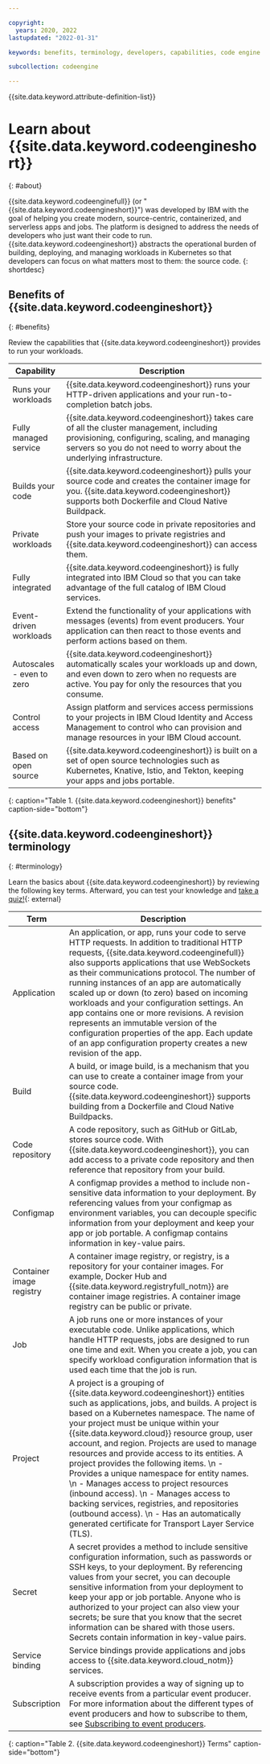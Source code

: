 ```yaml
---

copyright:
  years: 2020, 2022
lastupdated: "2022-01-31"

keywords: benefits, terminology, developers, capabilities, code engine

subcollection: codeengine

---
```


{{site.data.keyword.attribute-definition-list}}

# Learn about {{site.data.keyword.codeengineshort}}
{: #about}

{{site.data.keyword.codeenginefull}} (or "{{site.data.keyword.codeengineshort}}") was developed by IBM with the goal of helping you create modern, source-centric, containerized, and serverless apps and jobs. The platform is designed to address the needs of developers who just want their code to run. {{site.data.keyword.codeengineshort}} abstracts the operational burden of building, deploying, and managing workloads in Kubernetes so that developers can focus on what matters most to them: the source code. 
{: shortdesc}

## Benefits of {{site.data.keyword.codeengineshort}}
{: #benefits}

Review the capabilities that {{site.data.keyword.codeengineshort}} provides to run your workloads.

| Capability | Description |
| --------- | ------------------- |
| Runs your workloads | {{site.data.keyword.codeengineshort}} runs your HTTP-driven applications and your run-to-completion batch jobs.  |
| Fully managed service | {{site.data.keyword.codeengineshort}} takes care of all the cluster management, including provisioning, configuring, scaling, and managing servers so you do not need to worry about the underlying infrastructure.  |
| Builds your code | {{site.data.keyword.codeengineshort}} pulls your source code and creates the container image for you. {{site.data.keyword.codeengineshort}} supports both Dockerfile and Cloud Native Buildpack. |
| Private workloads | Store your source code in private repositories and push your images to private registries and {{site.data.keyword.codeengineshort}} can access them. |
| Fully integrated | {{site.data.keyword.codeengineshort}} is fully integrated into IBM Cloud so that you can take advantage of the full catalog of IBM Cloud services. |
| Event-driven workloads | Extend the functionality of your applications with messages (events) from event producers. Your application can then react to those events and perform actions based on them. |
| Autoscales - even to zero | {{site.data.keyword.codeengineshort}} automatically scales your workloads up and down, and even down to zero when no requests are active. You pay for only the resources that you consume. |
| Control access | Assign platform and services access permissions to your projects in IBM Cloud Identity and Access Management to control who can provision and manage resources in your IBM Cloud account. |
| Based on open source | {{site.data.keyword.codeengineshort}} is built on a set of open source technologies such as Kubernetes, Knative, Istio, and Tekton, keeping your apps and jobs portable. |
{: caption="Table 1. {{site.data.keyword.codeengineshort}} benefits" caption-side="bottom"}

## {{site.data.keyword.codeengineshort}} terminology
{: #terminology}

Learn the basics about {{site.data.keyword.codeengineshort}} by reviewing the following key terms. Afterward, you can test your knowledge and [take a quiz!](https://ibm.biz/BdfFxR){: external}

| Term | Description |
| --------- | ------------------- |
| Application | An application, or app, runs your code to serve HTTP requests. In addition to traditional HTTP requests, {{site.data.keyword.codeenginefull}} also supports applications that use WebSockets as their communications protocol. The number of running instances of an app are automatically scaled up or down (to zero) based on incoming workloads and your configuration settings. An app contains one or more revisions. A revision represents an immutable version of the configuration properties of the app. Each update of an app configuration property creates a new revision of the app.  |
| Build | A build, or image build, is a mechanism that you can use to create a container image from your source code. {{site.data.keyword.codeengineshort}} supports building from a Dockerfile and Cloud Native Buildpacks. |
| Code repository | A code repository, such as GitHub or GitLab, stores source code. With {{site.data.keyword.codeengineshort}}, you can add access to a private code repository and then reference that repository from your build. |
| Configmap | A configmap provides a method to include non-sensitive data information to your deployment. By referencing values from your configmap as environment variables, you can decouple specific information from your deployment and keep your app or job portable. A configmap contains information in key-value pairs. |
| Container image registry | A container image registry, or registry, is a repository for your container images. For example, Docker Hub and {{site.data.keyword.registryfull_notm}} are container image registries. A container image registry can be public or private. |
| Job | A job runs one or more instances of your executable code. Unlike applications, which handle HTTP requests, jobs are designed to run one time and exit. When you create a job, you can specify workload configuration information that is used each time that the job is run. |
| Project | A project is a grouping of {{site.data.keyword.codeengineshort}} entities such as applications, jobs, and builds. A project is based on a Kubernetes namespace. The name of your project must be unique within your {{site.data.keyword.cloud}} resource group, user account, and region. Projects are used to manage resources and provide access to its entities. A project provides the following items. \n - Provides a unique namespace for entity names. \n - Manages access to project resources (inbound access). \n - Manages access to backing services, registries, and repositories (outbound access). \n - Has an automatically generated certificate for Transport Layer Service (TLS). |
| Secret | A secret provides a method to include sensitive configuration information, such as passwords or SSH keys, to your deployment. By referencing values from your secret, you can decouple sensitive information from your deployment to keep your app or job portable. Anyone who is authorized to your project can also view your secrets; be sure that you know that the secret information can be shared with those users. Secrets contain information in key-value pairs. |
| Service binding | Service bindings provide applications and jobs access to {{site.data.keyword.cloud_notm}} services. |
| Subscription | A subscription provides a way of signing up to receive events from a particular event producer. For more information about the different types of event producers and how to subscribe to them, see [Subscribing to event producers](/docs/codeengine?topic=codeengine-subscribing-events). |
{: caption="Table 2. {{site.data.keyword.codeengineshort}} Terms" caption-side="bottom"}


